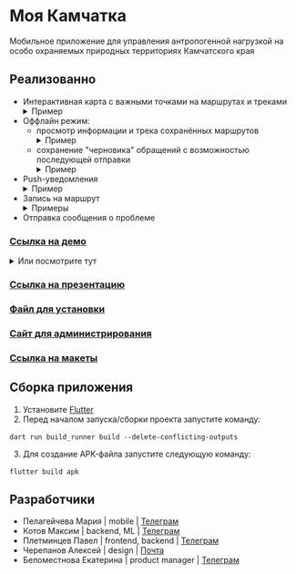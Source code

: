 # Моя Камчатка

Мобильное приложение для управления антропогенной нагрузкой на особо охраняемых природных территориях Камчатского края

## Pеализованно
- Интерактивная карта с важными точками на маршрутах и треками
    <details> 
    <summary>Пример</summary>
            <p><img src="assets\screenshots\route.jpg" width=550 hight=240></p>
    </details>
- Оффлайн режим:
    * просмотр информации и трека сохранённых маршрутов
        <details> 
        <summary>Пример</summary>
                <p><img src="assets\screenshots\saved.jpg" width=550 hight=240></p>
        </details>
    * сохранение "черновика" обращений с возможностью последующей отправки
        <details> 
        <summary>Пример</summary>
                <p><img src="assets\screenshots\problem1.jpg" width=550 hight=240></p>
                <p><img src="assets\screenshots\problem2.jpg" width=550 hight=240></p>
        </details>
- Push-уведомления
    <details> 
    <summary>Пример</summary>
        <p><img src="assets\screenshots\push.jfif" width=550 hight=240></p>
    </details>
- Запись на маршрут
    <details> 
    <summary>Примеры</summary>
            <p><img src="assets\screenshots\bit1.jpg" width=550 hight=240></p>
            <p><img src="assets\screenshots\bit2.jpg" width=550 hight=240></p>
    </details>
- Отправка сообщения о проблеме


### [Ссылка на демо](https://drive.google.com/file/d/1qobC6L4MhLOvylcETAB1I8MtYNCV5ChO/view?usp=sharing)
<details> 
<summary>Или посмотрите тут</summary>
    <p><img src="assets\screenshots\demo.mp4" width=550 hight=240></p>
</details>

### [Ссылка на презентацию](https://drive.google.com/file/d/1dEb0t2uc5KhvuXT93YfSRZXikf30oLMK/view?usp=sharing)
### [Файл для установки](https://drive.google.com/file/d/1JAJyfBI3TbVSVmYBv3HcS9cY--cXyDAA/view?usp=sharing)
### [Сайт для администрирования](https://syomka.tech)
### [Ссылка на макеты](https://www.figma.com/design/SsEjtjUZqTO20gIk3BJ4Hj/HaHaTon?node-id=0-1&t=ck9KUY1JK977kxls-0)


## Сборка приложения

1. Установите [Flutter](https://docs.flutter.dev/get-started/install)
2. Перед началом запуска/сборки проекта запустите команду:
```
dart run build_runner build --delete-conflicting-outputs
```
3. Для создание APK-файла запустите следующую команду:
```
flutter build apk 
```

## Разработчики
- Пелагейчева Мария | mobile | [Телеграм](https://t.me/MariyaViktorovna)
- Котов Максим | backend, ML | [Телеграм](https://t.me/kotovmak)
- Плетминцев Павел | frontend, backend | [Телеграм](https://t.me/jerico74)
- Черепанов Алексей | design | [Почта](mrbubalehru@gmail.com)
- Беломестнова Екатерина | product manager | [Телеграм](https://t.me/kbelomestnova)